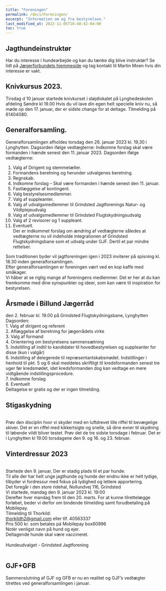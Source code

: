 ```yaml
---
title: "Foreningen"
permalink: /docs/Foreningen/
excerpt: "Information om og fra bestyrelsen."
last_modified_at: 2022-11-05T10:40:42-04:00
toc: true
---
```

## Jagthundeinstruktør
Har du interesse i hundearbejde og kan du tænke dig blive instruktør?
Se lidt på [Jægerforbundets hjemmeside](https://www.jaegerforbundet.dk/det-sker-i-dj/instruktor-uddannelserne/jagthundeinstruktor/) og tag kontakt til Martin Moen hvis din interesse er vakt.

## Knivkursus 2023.
Tirsdag d 10 januar startede knivkurset i sløjdlokalet på Lynghedeskolen afdeling Søndre kl 19.00
Hvis du vil lave din egen helt specielle kniv nu, så møde op den 17. januar, der er sidste change for at deltage.
Tilmelding på 61404080.

## Generalforsamling.
Generalforsamlingen afholdes torsdag den 26. januar 2023 kl. 19,30 i Lynghytten.
Dagsorden ifølge vedtægterne:
Indkomne forslag skal være formanden i hænde senest den 11. januar 2023.
Dagsorden ifølge vedtægterne:  
 1. Valg af Dirigent og stemmetæller.  
 2. Formandens beretning og herunder udvalgenes beretning.  
 3. Regnskab.  
 4. Indkomne forslag – Skal være formanden i hænde senest den 11. januar.  
 5. Fastlæggelse af kontingent.
 6. Valg bestyrelsesmedlemmer.  
 7. Valg af suppleanter.  
 8. Valg af udvalgsmedlemmer til Grindsted Jagtforenings Natur- og Vildtplejeudvalg  
 9. Valg af udvalgsmedlemmer til Grindsted Flugtskydningsudvalg  
 10. Valg af 2 revisorer og 1 suppleant.  
 11. Eventuelt.  
Der er indkommet forslag om ændring af vedtægterne således at vedtægterne nu vil indeholde integrationen af Grindsted Flugtskydningsbane som et udvalg under GJF. Dertil et par mindre rettelser.

Som traditionen byder vil jagtforeningen igen i 2023 inviterer på spisning kl. 18.30 inden generalforsamlingen.  
Efter generalforsamlingen er foreningen vært ved en kop kaffe med småkager.<br />
Vi håber at se rigtig mange af foreningens medlemmer. Det er her at du kan fremkomme med dine synspunkter og ideer, som kan være til inspiration for bestyrelsen.
<br />
## Årsmøde i Billund Jægerråd 
den 2. februar kl. 19.00 på Grindsted Flugtskydningsbane, Lynghytten
<br />Dagsorden:
<br />1. Valg af dirigent og referent
<br />2. Aflæggelse af beretning for jægerrådets virke
<br />3. Valg af formand
<br />4. Orientering om bestyrelsens sammensætning
<br />5. Indstilling af indtil to kandidater til hovedbestyrelsen og suppleanter for disse (kun i valgår)
<br />6. Indstilling af delegerede til repræsentantskabsmødet. Indstillinger i henhold til pkt. 5 og 6 skal meddeles skriftligt til kredsformanden senest tre uger før kredsmødet, idet kredsformanden dog kan vedtage en mere vidtgående indstillingsprocedure.
<br />7. Indkomne forslag
<br />8. Eventuelt
<br />Deltagelse er gratis og der er ingen tilmelding.
<br />
## Stigaskydning
<br />Prøv den disciplin hvor vi skyder med en luftdrevet lille riffel til bevægelige skiver. 
Det er en riffel med kikkertsigte og snelle, så dine evner til skydning til løbende vildt bliver testet. 
Prøv det de tre sidste torsdage i februar. Det er i Lynghytten kl 19.00 torsdagene den 9. og 16. og 23. februar.
<br />
## Vinterdressur 2023
<br />Startede den 9. januar, Der er stadig plads til et par hunde.<br />
Til alle der har helt unge jagthunde og hunde der endnu ikke er helt lydige,
tilbyder vi fordressur med fokus på lydighed og lettere apportering.<br />
Det foregår i den store ridehal, Nollundvej 116, Grindsted<br />
Vi startede, mandag den 9. januar 2023 kl. 19:00<br />
Derefter hver mandag frem til den 20. marts. For at kunne tilrettelægge forløbet, beder vi derfor om
bindende tilmelding samt forudbetaling på Mobilepay.<br />
Tilmelding til Thorkild:<br />
thorkildh2@gmail.com eller tIf. 40563337<br />
Pris 500 kr. som betales pá Mobilepay box60996<br />
Notér venligst navn på hund og ejer.<br />
Deltagende hunde skal være vaccineret.<br /><br />
Hundeudvalget - Grindsted Jagtforening<br /><br />

## GJF+GFB
Sammenslutning af GJF og GFB er nu en realitet og GJF’s vedtægter tilrettes ved generalforsamlingen i januar.<br />
<br />
